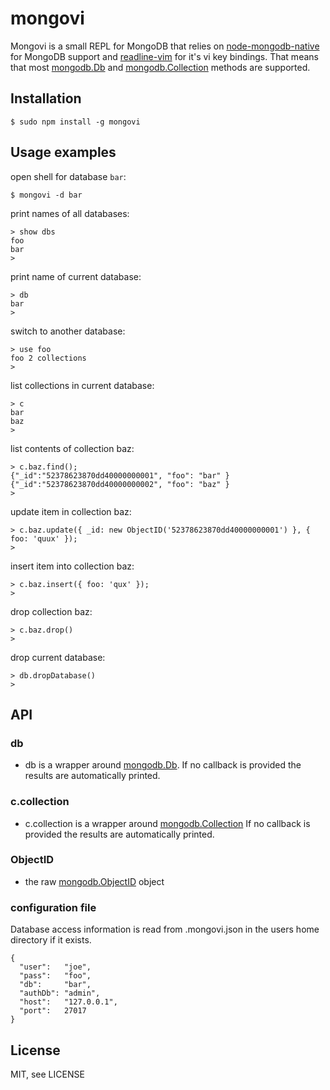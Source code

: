 # mongovi

Mongovi is a small REPL for MongoDB that relies on [node-mongodb-native](http://mongodb.github.io/node-mongodb-native/) for MongoDB support and [readline-vim](https://github.com/thlorenz/readline-vim#vim-bindings) for it's vi key bindings. That means that most [mongodb.Db](http://mongodb.github.io/node-mongodb-native/api-generated/db.html) and [mongodb.Collection](http://mongodb.github.io/node-mongodb-native/api-generated/collection.html) methods are supported.

## Installation

    $ sudo npm install -g mongovi

## Usage examples

open shell for database `bar`:

    $ mongovi -d bar

print names of all databases:

    > show dbs
    foo
    bar
    > 

print name of current database:

    > db
    bar
    > 

switch to another database:

    > use foo
    foo 2 collections
    > 

list collections in current database:

    > c
    bar
    baz
    > 

list contents of collection baz:

    > c.baz.find();
    {"_id":"52378623870dd40000000001", "foo": "bar" }
    {"_id":"52378623870dd40000000002", "foo": "baz" }
    > 

update item in collection baz:

    > c.baz.update({ _id: new ObjectID('52378623870dd40000000001') }, { foo: 'quux' });
    > 

insert item into collection baz:

    > c.baz.insert({ foo: 'qux' });
    > 

drop collection baz:

    > c.baz.drop()
    > 

drop current database:

    > db.dropDatabase()
    > 

## API

### db
*  db is a wrapper around [mongodb.Db](http://mongodb.github.io/node-mongodb-native/api-generated/db.html).
  If no callback is provided the results are automatically printed.

### c.collection
*  c.collection is a wrapper around [mongodb.Collection](http://mongodb.github.io/node-mongodb-native/api-generated/collection.html)
  If no callback is provided the results are automatically printed.

### ObjectID
* the raw [mongodb.ObjectID](http://mongodb.github.io/node-mongodb-native/api-bson-generated/objectid.html) object

### configuration file
Database access information is read from .mongovi.json in the users home directory if it exists.

    {
      "user":   "joe",
      "pass":   "foo",
      "db":     "bar",
      "authDb": "admin",
      "host":   "127.0.0.1",
      "port":   27017
    }

## License

MIT, see LICENSE

